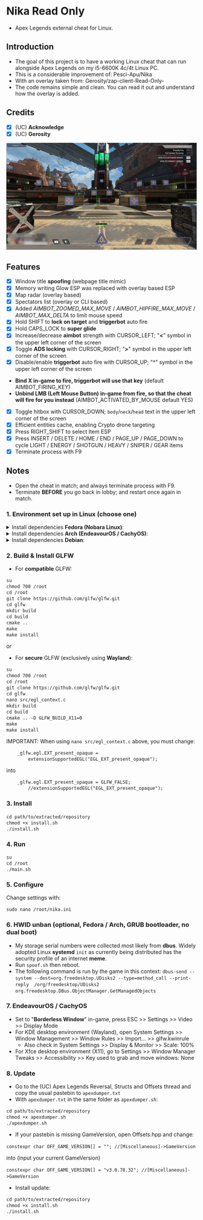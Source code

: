 # Nika Read Only

- Apex Legends external cheat for Linux.

## Introduction

- The goal of this project is to have a working Linux cheat that can run alongside Apex Legends on my i5-6600K 4c/4t Linux PC.
- This is a considerable improvement of: Pesci-Apu/Nika
- With an overlay taken from: Gerosity/zap-client-Read-Only-
- The code remains simple and clean. You can read it out and understand how the overlay is added.

## Credits

- [x] (UC) **Acknowledge**
- [x] (UC) **Gerosity**

![Screenshot.jpg](Screenshot.jpg)

## Features

* [x] Window title **spoofing** (webpage title mimic)
* [x] Memory writing Glow ESP was replaced with overlay based ESP
* [x] Map radar (overlay based)
* [x] Spectators list (overlay or CLI based)
* [x] Added _AIMBOT_ZOOMED_MAX_MOVE_ / _AIMBOT_HIPFIRE_MAX_MOVE_ / _AIMBOT_MAX_DELTA_ to limit mouse speed
* [x] Hold SHIFT to **lock on target** and **triggerbot** auto fire
* [x] Hold CAPS_LOCK to **super glide**
* [x] Increase/decrease **aimbot** strength with CURSOR_LEFT; "**<**" symbol in the upper left corner of the screen
* [x] Toggle **ADS locking** with CURSOR_RIGHT; "**>**" symbol in the upper left corner of the screen
* [x] Disable/enable **triggerbot** auto fire with CURSOR_UP; "**^**" symbol in the upper left corner of the screen
- **Bind X in-game to fire, triggerbot will use that key** (default AIMBOT_FIRING_KEY)
- **Unbind LMB (Left Mouse Button) in-game from fire, so that the cheat will fire for you instead** (AIMBOT_ACTIVATED_BY_MOUSE default YES)
* [x] Toggle hitbox with CURSOR_DOWN; `body`/`neck`/`head` text in the upper left corner of the screen
* [x] Efficient entities cache, enabling Crypto drone targeting
* [x] Press RIGHT_SHIFT to select Item ESP
* [x] Press INSERT / DELETE / HOME / END / PAGE_UP / PAGE_DOWN to cycle LIGHT / ENERGY / SHOTGUN / HEAVY / SNIPER / GEAR items
* [x] Terminate process with F9

## Notes

- Open the cheat in match; and always terminate process with F9.
- Terminate **BEFORE** you go back in lobby; and restart once again in match.

### 1. Environment set up in Linux (choose one)

<details>
<summary>Install dependencies <b>Fedora (Nobara Linux)</b>:</summary>

    sudo yum install cmake wayland-devel libxkbcommon-devel libX11-devel libXrandr-devel libXinerama-devel libXcursor-devel libXi-devel
    sudo yum install g++ libXtst-devel mesa-libGLU-devel libudev-devel
</details>

<details>
<summary>Install dependencies <b>Arch (EndeavourOS / CachyOS)</b>:</summary>

    sudo pacman -Syu cmake
</details>

<details>
<summary>Install dependencies <b>Debian</b>:</summary>

    ,-.  ,--. ,-.  ,  ,.  .  .   ,  ,-.    ;-.   ,-.   ,-.  ;-. 
    |  \ |    |  ) | /  \ |\ |   | (   `   |  ) /   \ /   \ |  )
    |  | |-   |-<  | |--| | \|   |  `-.    |-'  |   | |   | |-' 
    |  / |    |  ) | |  | |  |   | .   )   |    \   / \   / |   
    `-'  `--' `-'  ' '  ' '  '   '  `-'    '     `-'   `-'  '   
</details>

### 2. Build & Install GLFW

- For **compatible** GLFW:

``` shell
su
chmod 700 /root
cd /root
git clone https://github.com/glfw/glfw.git
cd glfw
mkdir build
cd build
cmake ..
make
make install
```

or

- For **secure** GLFW (exclusively using **Wayland**):

``` shell
su
chmod 700 /root
cd /root
git clone https://github.com/glfw/glfw.git
cd glfw
nano src/egl_context.c
mkdir build
cd build
cmake .. -D GLFW_BUILD_X11=0
make
make install
```

IMPORTANT: When using `nano src/egl_context.c` above, you must change:

``` shell
    _glfw.egl.EXT_present_opaque =
        extensionSupportedEGL("EGL_EXT_present_opaque");
```

into

``` shell
    _glfw.egl.EXT_present_opaque = GLFW_FALSE;
        //extensionSupportedEGL("EGL_EXT_present_opaque");
```

### 3. Install

``` shell
cd path/to/extracted/repository
chmod +x install.sh
./install.sh
```

### 4. Run

``` shell
su
cd /root
./main.sh
```

### 5. Configure

Change settings with:

``` shell
sudo nano /root/nika.ini
```

### 6. HWID unban (optional, Fedora / Arch, GRUB bootloader, no dual boot)

- My storage serial numbers were collected most likely from **dbus**. Widely adopted Linux **systemd** `init` as currently being distributed has the security profile of an internet **meme**.
- Run `spoof.sh` then reboot.
- The following command is run by the game in this context: `dbus-send --system --dest=org.freedesktop.UDisks2 --type=method_call --print-reply  /org/freedesktop/UDisks2 org.freedesktop.DBus.ObjectManager.GetManagedObjects`

### 7. EndeavourOS / CachyOS

- Set to "**Borderless Window**" in-game, press ESC >> Settings >> Video >> Display Mode
- For KDE desktop environment (Wayland), open System Settings >> Window Management >> Window Rules >> Import... >> glfw.kwinrule
    - Also check in System Settings >> Display & Monitor >> Scale: 100%
- For Xfce desktop environment (X11), go to Settings >> Window Manager Tweaks >> Accessibility >> Key used to grab and move windows: None

### 8. Update

- Go to the (UC) Apex Legends Reversal, Structs and Offsets thread and copy the usual pastebin to `apexdumper.txt`
- With `apexdumper.txt` in the same folder as `apexdumper.sh`:

``` shell
cd path/to/extracted/repository
chmod +x apexdumper.sh
./apexdumper.sh
```

- If your pastebin is missing GameVersion, open Offsets.hpp and change:

`constexpr char OFF_GAME_VERSION[] = ""; //[Miscellaneous]->GameVersion`

into (input your current GameVersion)

`constexpr char OFF_GAME_VERSION[] = "v3.0.78.32"; //[Miscellaneous]->GameVersion`

- Install update:

```
cd path/to/extracted/repository
chmod +x install.sh
./install.sh
```
